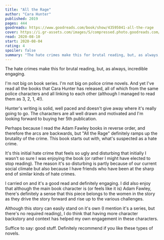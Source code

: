 ```yaml
---
title: "All the Rage"
author: "Cara Hunter"
published: 2019
pages: 444
goodreads: https://www.goodreads.com/book/show/43595041-all-the-rage
cover: https://i.gr-assets.com/images/S/compressed.photo.goodreads.com/books/1559134134l/43595041._SY475_.jpg
read: 2020-08-10
start: 2020-08-04
rating: 4
spoiler: false
summary: "The hate crimes make this for brutal reading, but, as always, incredible engaging."
---
```


The hate crimes make this for brutal reading, but, as always, incredible engaging.

I'm not big on book series. I'm not big on police crime novels. And yet I've read all the books that Cara Hunter has released, all of which from the same police characters and all linking to each other (although I managed to read them as 3, 2, 1, 4!).

Hunter's writing is solid, well paced and doesn't give away where it's really going to go. The characters are all well drawn and motivated and I'm looking forward to buying her 5th publication.

Perhaps because I read the Adam Fawley books in reverse order, and therefore the arcs are backwards, but "All the Rage" definitely ramps up the brutality of the crime. This book starts out with, what's suspected as a hate crime.

It's this initial hate crime that feels so ugly and disturbing that initially I wasn't so sure I was enjoying the book (or rather I might have elected to stop reading). The reason it's so disturbing is partly because of our current social climate but also because I have friends who have been at the sharp end of similar kinds of hate crimes.

I carried on and it's a good read and definitely engaging. I did also enjoy that although the main book character is (or feels like it is) Adam Fawley, there's definitely a sense that this piece belongs to the women in the story as they drive the story forward and rise up to the various challenges.

Although this story can easily stand on it's own (I mention it's a series, but there's no required reading), I do think that having more character backstory and context has helped my own engagement in these characters.

Suffice to say: good stuff. Definitely recommend if you like these types of novels.
